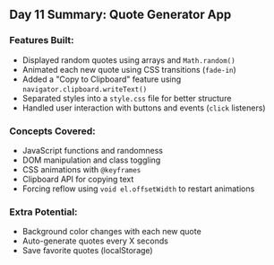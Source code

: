 ## Day 11 Summary: Quote Generator App

### Features Built:
- Displayed random quotes using arrays and `Math.random()`
- Animated each new quote using CSS transitions (`fade-in`)
- Added a "Copy to Clipboard" feature using `navigator.clipboard.writeText()`
- Separated styles into a `style.css` file for better structure
- Handled user interaction with buttons and events (`click` listeners)

### Concepts Covered:
- JavaScript functions and randomness
- DOM manipulation and class toggling
- CSS animations with `@keyframes`
- Clipboard API for copying text
- Forcing reflow using `void el.offsetWidth` to restart animations

### Extra Potential:
- Background color changes with each new quote
- Auto-generate quotes every X seconds
- Save favorite quotes (localStorage)

